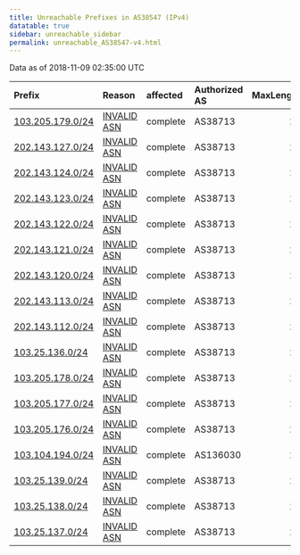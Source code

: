 ```yaml
---
title: Unreachable Prefixes in AS38547 (IPv4)
datatable: true
sidebar: unreachable_sidebar
permalink: unreachable_AS38547-v4.html
---
```


Data as of 2018-11-09 02:35:00 UTC


<div class="datatable-begin"></div>

| Prefix                                                     | Reason                                                                                                  | affected   | Authorized AS   |   MaxLength | Anchor                                       |   unreachable /24s |
|:-----------------------------------------------------------|:--------------------------------------------------------------------------------------------------------|:-----------|:----------------|------------:|:---------------------------------------------|-------------------:|
| [103.205.179.0/24](https://stat.ripe.net/103.205.179.0/24) | [INVALID ASN](https://rpki-validator.ripe.net/announcement-preview?asn=AS38547&prefix=103.205.179.0/24) | complete   | AS38713         |          24 | [APNIC](unreachable_APNIC_RPKI_Root-v4.html) |                  1 |
| [202.143.127.0/24](https://stat.ripe.net/202.143.127.0/24) | [INVALID ASN](https://rpki-validator.ripe.net/announcement-preview?asn=AS38547&prefix=202.143.127.0/24) | complete   | AS38713         |          24 | [APNIC](unreachable_APNIC_RPKI_Root-v4.html) |                  1 |
| [202.143.124.0/24](https://stat.ripe.net/202.143.124.0/24) | [INVALID ASN](https://rpki-validator.ripe.net/announcement-preview?asn=AS38547&prefix=202.143.124.0/24) | complete   | AS38713         |          24 | [APNIC](unreachable_APNIC_RPKI_Root-v4.html) |                  1 |
| [202.143.123.0/24](https://stat.ripe.net/202.143.123.0/24) | [INVALID ASN](https://rpki-validator.ripe.net/announcement-preview?asn=AS38547&prefix=202.143.123.0/24) | complete   | AS38713         |          22 | [APNIC](unreachable_APNIC_RPKI_Root-v4.html) |                  1 |
| [202.143.122.0/24](https://stat.ripe.net/202.143.122.0/24) | [INVALID ASN](https://rpki-validator.ripe.net/announcement-preview?asn=AS38547&prefix=202.143.122.0/24) | complete   | AS38713         |          22 | [APNIC](unreachable_APNIC_RPKI_Root-v4.html) |                  1 |
| [202.143.121.0/24](https://stat.ripe.net/202.143.121.0/24) | [INVALID ASN](https://rpki-validator.ripe.net/announcement-preview?asn=AS38547&prefix=202.143.121.0/24) | complete   | AS38713         |          22 | [APNIC](unreachable_APNIC_RPKI_Root-v4.html) |                  1 |
| [202.143.120.0/24](https://stat.ripe.net/202.143.120.0/24) | [INVALID ASN](https://rpki-validator.ripe.net/announcement-preview?asn=AS38547&prefix=202.143.120.0/24) | complete   | AS38713         |          22 | [APNIC](unreachable_APNIC_RPKI_Root-v4.html) |                  1 |
| [202.143.113.0/24](https://stat.ripe.net/202.143.113.0/24) | [INVALID ASN](https://rpki-validator.ripe.net/announcement-preview?asn=AS38547&prefix=202.143.113.0/24) | complete   | AS38713         |          24 | [APNIC](unreachable_APNIC_RPKI_Root-v4.html) |                  1 |
| [202.143.112.0/24](https://stat.ripe.net/202.143.112.0/24) | [INVALID ASN](https://rpki-validator.ripe.net/announcement-preview?asn=AS38547&prefix=202.143.112.0/24) | complete   | AS38713         |          24 | [APNIC](unreachable_APNIC_RPKI_Root-v4.html) |                  1 |
| [103.25.136.0/24](https://stat.ripe.net/103.25.136.0/24)   | [INVALID ASN](https://rpki-validator.ripe.net/announcement-preview?asn=AS38547&prefix=103.25.136.0/24)  | complete   | AS38713         |          24 | [APNIC](unreachable_APNIC_RPKI_Root-v4.html) |                  1 |
| [103.205.178.0/24](https://stat.ripe.net/103.205.178.0/24) | [INVALID ASN](https://rpki-validator.ripe.net/announcement-preview?asn=AS38547&prefix=103.205.178.0/24) | complete   | AS38713         |          24 | [APNIC](unreachable_APNIC_RPKI_Root-v4.html) |                  1 |
| [103.205.177.0/24](https://stat.ripe.net/103.205.177.0/24) | [INVALID ASN](https://rpki-validator.ripe.net/announcement-preview?asn=AS38547&prefix=103.205.177.0/24) | complete   | AS38713         |          24 | [APNIC](unreachable_APNIC_RPKI_Root-v4.html) |                  1 |
| [103.205.176.0/24](https://stat.ripe.net/103.205.176.0/24) | [INVALID ASN](https://rpki-validator.ripe.net/announcement-preview?asn=AS38547&prefix=103.205.176.0/24) | complete   | AS38713         |          24 | [APNIC](unreachable_APNIC_RPKI_Root-v4.html) |                  1 |
| [103.104.194.0/24](https://stat.ripe.net/103.104.194.0/24) | [INVALID ASN](https://rpki-validator.ripe.net/announcement-preview?asn=AS38547&prefix=103.104.194.0/24) | complete   | AS136030        |          24 | [APNIC](unreachable_APNIC_RPKI_Root-v4.html) |                  1 |
| [103.25.139.0/24](https://stat.ripe.net/103.25.139.0/24)   | [INVALID ASN](https://rpki-validator.ripe.net/announcement-preview?asn=AS38547&prefix=103.25.139.0/24)  | complete   | AS38713         |          24 | [APNIC](unreachable_APNIC_RPKI_Root-v4.html) |                  1 |
| [103.25.138.0/24](https://stat.ripe.net/103.25.138.0/24)   | [INVALID ASN](https://rpki-validator.ripe.net/announcement-preview?asn=AS38547&prefix=103.25.138.0/24)  | complete   | AS38713         |          24 | [APNIC](unreachable_APNIC_RPKI_Root-v4.html) |                  1 |
| [103.25.137.0/24](https://stat.ripe.net/103.25.137.0/24)   | [INVALID ASN](https://rpki-validator.ripe.net/announcement-preview?asn=AS38547&prefix=103.25.137.0/24)  | complete   | AS38713         |          24 | [APNIC](unreachable_APNIC_RPKI_Root-v4.html) |                  1 |

<div class="datatable-end"></div>